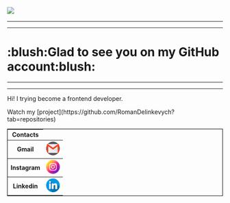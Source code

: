 <img src="halpern_ukraine_hack.gif">
<hr>
<hr>
<h1>:blush:Glad to see you on my GitHub account:blush:</h1>
<hr>
<hr>
<p>Hi! I trying become a frontend developer.</p>
<p>Watch my [project](https://github.com/RomanDelinkevych?tab=repositories)</p>





<table style="border: 1px solid black">
    <thead>
        <tr>
            <th>Contacts</th>
        </tr>
    </thead>
    <tbody>
        <tr>
            <th>Gmail</th>
            <th>
                <a href="mailto:delinkevich123@gmail.com">
                    <img src="img/gmail.png">
                </a>
            </th>
        </tr>
        <tr>
            <th>
                Instagram
            </th>
            <th>
                <a href="https://www.instagram.com/roman_delinkevych/">
                    <img src="img/instagram.png">
                </a>
            </th>
        </tr>
        <tr>
            <th>Linkedin</th>
            <th>
                <a href="https://www.linkedin.com/in/roman-delinkevych-219635244/">
                    <img src="img/linkedin.png">
                </a>
            </th>
        </tr>
    </tbody>
</table>
